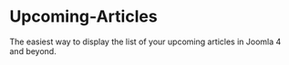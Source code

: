 # Upcoming-Articles
The easiest way to display the list of your upcoming articles in Joomla 4 and beyond.
